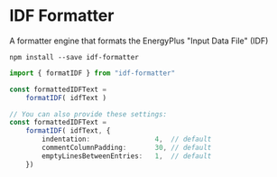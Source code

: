 
# IDF Formatter

A formatter engine that formats the EnergyPlus "Input Data File" (IDF)

```
npm install --save idf-formatter
```

```ts
import { formatIDF } from "idf-formatter"

const formattedIDFText =
    formatIDF( idfText )

// You can also provide these settings:
const formattedIDFText =
    formatIDF( idfText, {
        indentation:                4,  // default
        commentColumnPadding:       30, // default
        emptyLinesBetweenEntries:   1,  // default
    })

```